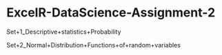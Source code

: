 # ExcelR-DataScience-Assignment-2
Set+1_Descriptive+statistics+Probability 

Set+2_Normal+Distribution+Functions+of+random+variables
